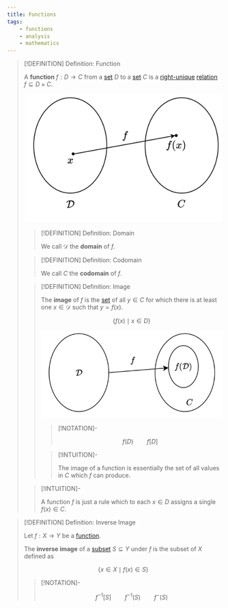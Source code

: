 ```yaml
---
title: Functions
tags:
    - functions
    - analysis
    - mathematics
---
```


>[!DEFINITION] Definition: Function
>
>A **function** $f: D \to C$ from a [set](../../Set%20Theory/Sets.md) $D$ to a [set](../../Set%20Theory/Sets.md) $C$ is a [right-unique](../../Set%20Theory/Relations/Right-Unique%20Relation.md) [relation](../../Set%20Theory/Relations/index.md) $f \subseteq D\times C$.
>
>![](res/Function.drawio.svg)
>
>>[!DEFINITION] Definition: Domain
>>
>>We call $\mathcal{D}$ the **domain** of $f$.
>>
>
>>[!DEFINITION] Definition: Codomain
>>
>>We call $C$ the **codomain** of $f$.
>>
>
>>[!DEFINITION] Definition: Image
>>
>>The **image** of $f$ is the [set](../../Set%20Theory/Sets.md) of all $y \in C$ for which there is at least one $x \in \mathcal{D}$ such that $y = f(x)$.
>>
>>$$
>>\{f(x) \mid x \in D\}
>>$$
>>
>>![](res/Image.svg)
>>
>>>[!NOTATION]-
>>>
>>>$$
>>>f(D) \qquad f[D]
>>>$$
>>>
>>
>>>[!INTUITION]-
>>>
>>>The image of a function is essentially the set of all values in $C$ which $f$ can produce.
>>>
>>
>
>>[!INTUITION]-
>>
>>A function $f$ is just a rule which to each $x \in D$ assigns a single $f(x) \in C$.
>>
>

>[!DEFINITION] Definition: Inverse Image
>
>Let $f: X \to Y$ be a [function](./index.md).
>
>The **inverse image** of a [subset](../../Set%20Theory/Sets.md) $S \subseteq Y$ under $f$ is the subset of $X$ defined as
>
>$$
>\{x \in X \mid f(x) \in S \}
>$$
>
>>[!NOTATION]-
>>
>>$$
>>f^{-1} [S] \qquad f^{-1}(S) \qquad f^{-}(S)
>>$$
>>
>
